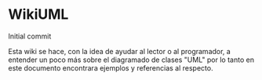 # WikiUML
Initial commit

Esta wiki se hace, con la idea de ayudar al lector o al programador, a entender un poco más sobre
el diagramado de clases "UML" por lo tanto en este documento encontrara ejemplos y referencias al respecto.

